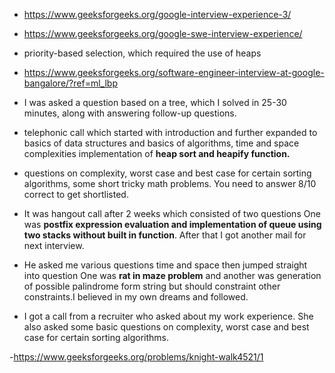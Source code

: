- https://www.geeksforgeeks.org/google-interview-experience-3/
- https://www.geeksforgeeks.org/google-swe-interview-experience/
- priority-based selection, which required the use of heaps
- https://www.geeksforgeeks.org/software-engineer-interview-at-google-bangalore/?ref=ml_lbp
- I was asked a question based on a tree, which I solved in 25-30 minutes, along with answering follow-up questions.
-  telephonic call which started with introduction and further expanded to basics of data structures and basics of algorithms, time and space complexities implementation of **heap sort and heapify function.**
-  questions on complexity, worst case and best case for certain sorting algorithms, some short tricky math problems. You need to answer 8/10 correct to get shortlisted.

-  It was hangout call after 2 weeks which consisted of two questions
One was **postfix expression evaluation and implementation of queue using two stacks without built in function**. After that I got another mail for next interview.

- He asked me various questions time and space then jumped straight into question
One was **rat in maze problem** and another was generation of possible palindrome form string but should constraint other constraints.I believed in my own dreams and followed.

-  I got a call from a recruiter who asked about my work experience. She also asked some basic questions on complexity, worst case and best case for certain sorting algorithms.

-https://www.geeksforgeeks.org/problems/knight-walk4521/1
